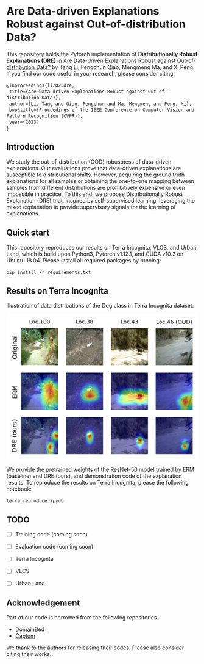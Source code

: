 # Are Data-driven Explanations Robust against Out-of-distribution Data?

This repository holds the Pytorch implementation of **Distributionally Robust Explanations (DRE)** in [Are Data-driven Explanations Robust against Out-of-distribution Data?](https://arxiv.org/pdf/2303.16390.pdf) by Tang Li, Fengchun Qiao, Mengmeng Ma, and Xi Peng.
If you find our code useful in your research, please consider citing:

```
@inproceedings{li2023dre,
 title={Are Data-driven Explanations Robust against Out-of-distribution Data?},
 author={Li, Tang and Qiao, Fengchun and Ma, Mengmeng and Peng, Xi},
 booktitle={Proceedings of the IEEE Conference on Computer Vision and Pattern Recognition (CVPR)},
 year={2023}
}
```

## Introduction

We study the out-of-distribution (OOD) robustness of data-driven explanations.
Our evaluations prove that data-driven explanations are susceptible to distributional shifts.
However, acquiring the ground truth explanations for all samples or obtaining the one-to-one mapping between samples from different distributions are prohibitively expensive or even impossible in practice.
To this end, we propose Distributionally Robust Explanation (DRE) that, inspired by self-supervised learning, leveraging the mixed explanation to provide supervisory signals for the learning of explanations.

## Quick start
This repository reproduces our results on Terra Incognita, VLCS, and Urban Land, which is build upon Python3, Pytorch v1.12.1, and CUDA v10.2 on Ubuntu 18.04.
Please install all required packages by running:

```
pip install -r requirements.txt
```

## Results on Terra Incognita

Illustration of data distributions of the Dog class in Terra Incognita dataset:

![demo](figures/expect_output.png)

We provide the pretrained weights of the ResNet-50 model trained by ERM (baseline) and DRE (ours), and demonstration code of the explanation results.
To reproduce the results on Terra Incognita, please the following notebook:
```
terra_reproduce.ipynb
```

## TODO

- [ ] Training code (coming soon)
- [ ] Evaluation code (coming soon)
- [ ] Terra Incognita
- [ ] VLCS
- [ ] Urban Land


## Acknowledgement

Part of our code is borrowed from the following repositories.

- [DomainBed](https://github.com/facebookresearch/DomainBed)
- [Captum](https://github.com/pytorch/captum)


We thank to the authors for releasing their codes. Please also consider citing their works.